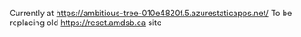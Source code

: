 Currently at https://ambitious-tree-010e4820f.5.azurestaticapps.net/
To be replacing old https://reset.amdsb.ca site
